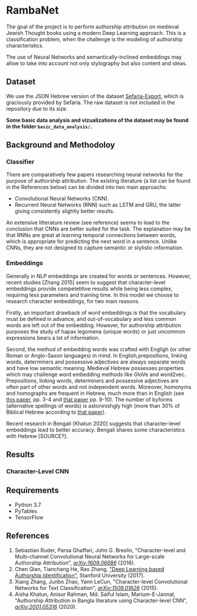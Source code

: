 # RambaNet

The goal of the project is to perform authorship attribution on medieval Jewish Thought books using a modern Deep Learning approach. This is a classification problem, when the challenge is the modeling of authorship characteristics.

The use of Neural Networks and semantically-inclined embeddings may allow to take into account not only stylography but also content and ideas.

## Dataset

We use the JSON Hebrew version of the dataset [Sefaria-Export](https://github.com/Sefaria/Sefaria-Export), which is graciously provided by Sefaria. The raw dataset is not included in the repository due to its size.

**Some basic data analysis and vizualizations of the dataset may be found in the folder `basic_data_analysis/`.**

## Background and Methodoloy

### Classifier

There are comparatively few papers researching neural networks for the purpose of authorship attribution. The existing literature (a list can be found in the References below) can be divided into two main approachs:

* Convolutional Neural Networks (CNN).
* Recurrent Neural Networks (RNN) such as LSTM and GRU, the latter giving consistently slightly better results.

An extensive litterature review (see reference) seems to lead to the conclusion that CNNs are better suited for the task. The explanation may be that RNNs are great at learning temporal connections between words, which is appropriate for predicting the next word in a sentence. Unlike CNNs, they are not designed to capture semantic or stylistic information.

### Embeddings

Generally in NLP embeddings are created for words or sentences. However, recent studies [Zhang 2015] seem to suggest that character-level embeddings provide competetitive results while being less complex, requiring less parameters and training time. In this model we choose to research character embeddings, for two main reasons.

Firstly, an important drawback of word embeddings is that the vocabulary must be defined in advance, and out-of-vocabulary and less common words are left out of the embedding. However, for authorship attribution purposes the study of hapax legomena (unique words) or just uncommon expressions bears a lot of information.

Second, the method of embedding words was crafted with Engligh (or other Roman or Anglo-Saxon languages) in mind. In English,prepositions, linking words, determiners and possessive adjectives are always separate words and have low semantic meaning. Medieval Hebrew possesses properties which may challenge word embedding methods like GloVe and word2vec. Prepositions, linking words, determiners and possessive adjectives are often part of other words and not independent words. Moreover, homonyms and homographs are frequent in Hebrew, much more than in English (see [this paper](https://m.tau.ac.il/~pelegor/pdfs/15.%20Peleg,%20Edelist,%20Eviatar,%20&%20Bergerbest,%20in%20press.pdf), pp. 3-4 and [that paper](https://www.academia.edu/35145231/The_Vocabulary_of_Classical_Hebrew_New_Facts_and_Figures) pp. 9-10). The number of byforms (alternative spellings of words) is astoninishgly high (more than 30% of Biblical Hebrew according to [that paper](https://www.academia.edu/35145231/The_Vocabulary_of_Classical_Hebrew_New_Facts_and_Figures)).

Recent research in Bengali [Khatun 2020] suggests that character-level embeddings lead to better accuracy. Bengali shares some characteristics with Hebrew [SOURCE?].

## Results

### Character-Level CNN

## Requirements

- Python 3.7
- PyTables
- TensorFlow


## References
1. Sebastian Ruder, Parsa Ghaffari, John G. Breslin, "Character-level and Multi-channel Convolutional Neural Networks for Large-scale Authorship Attribution", [_arXiv:1609.06686_](https://arxiv.org/abs/1609.06686) (2016).
1. Chen Qian, Tianchang He, Rao Zhang, ["Deep Learning based Authorship Identification"](https://web.stanford.edu/class/archive/cs/cs224n/cs224n.1174/reports/2760185.pdf), Stanford University (2017).
1. Xiang Zhang, Junbo Zhao, Yann LeCun, "Character-level Convolutional Networks for Text Classification", [_arXiv:1509.01626_](https://arxiv.org/abs/1509.01626v3) (2015).
1. Aisha Khatun, Anisur Rahman, Md. Saiful Islam, Marium-E-Jannat, "Authorship Attribution in Bangla literature using Character-level CNN",[ _arXiv:2001.05316_](https://arxiv.org/abs/2001.05316) (2020).
<!--1. Asad Mahmood, ["Authorship Attribution using CNNs"](https://github.com/asad1996172/Authorship-attribution-using-CNN), GitHub.-->